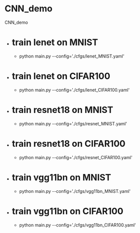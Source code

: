 # CNN_demo
CNN_demo

- # train lenet on MNIST
  - python main.py --config='./cfgs/lenet_MNIST.yaml'
  
- # train lenet on CIFAR100
  - python main.py --config='./cfgs/lenet_CIFAR100.yaml'
  
- # train resnet18 on MNIST
  - python main.py --config='./cfgs/resnet_MNIST.yaml'
  
- # train resnet18 on CIFAR100
  - python main.py --config='./cfgs/resnet_CIFAR100.yaml'
  
- # train vgg11bn on MNIST
  - python main.py --config='./cfgs/vgg11bn_MNIST.yaml'
  
- # train vgg11bn on CIFAR100
  - python main.py --config='./cfgs/vgg11bn_CIFAR100.yaml'
